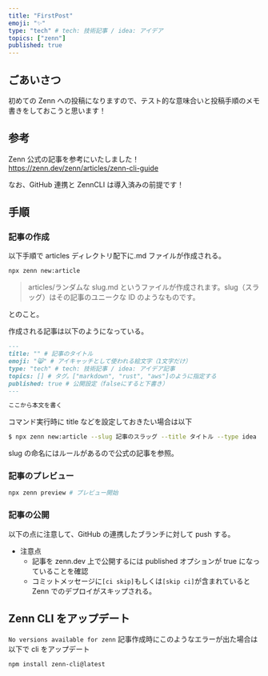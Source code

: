 ```yaml
---
title: "FirstPost"
emoji: "✨"
type: "tech" # tech: 技術記事 / idea: アイデア
topics: ["zenn"]
published: true
---
```


## ごあいさつ

初めての Zenn への投稿になりますので、テスト的な意味合いと投稿手順のメモ書きをしておこうと思います！

## 参考

Zenn 公式の記事を参考にいたしました！
https://zenn.dev/zenn/articles/zenn-cli-guide

なお、GitHub 連携と ZennCLI は導入済みの前提です！

## 手順

### 記事の作成

以下手順で articles ディレクトリ配下に.md ファイルが作成される。

```sh
npx zenn new:article
```

> articles/ランダムな slug.md というファイルが作成されます。slug（スラッグ）はその記事のユニークな ID のようなものです。

とのこと。

作成される記事は以下のようになっている。

```md
---
title: "" # 記事のタイトル
emoji: "😸" # アイキャッチとして使われる絵文字（1文字だけ）
type: "tech" # tech: 技術記事 / idea: アイデア記事
topics: [] # タグ。["markdown", "rust", "aws"]のように指定する
published: true # 公開設定（falseにすると下書き）
---

ここから本文を書く
```

コマンド実行時に title などを設定しておきたい場合は以下

```sh
$ npx zenn new:article --slug 記事のスラッグ --title タイトル --type idea --emoji ✨
```

slug の命名にはルールがあるので公式の記事を参照。

### 記事のプレビュー

```sh
npx zenn preview # プレビュー開始
```

### 記事の公開

以下の点に注意して、GitHub の連携したブランチに対して push する。

- 注意点
  - 記事を zenn.dev 上で公開するには published オプションが true になっていることを確認
  - コミットメッセージに`[ci skip]`もしくは`[skip ci]`が含まれていると Zenn でのデプロイがスキップされる。

## Zenn CLI をアップデート

`No versions available for zenn`
記事作成時にこのようなエラーが出た場合は以下で cli をアップデート

```sh
npm install zenn-cli@latest
```
